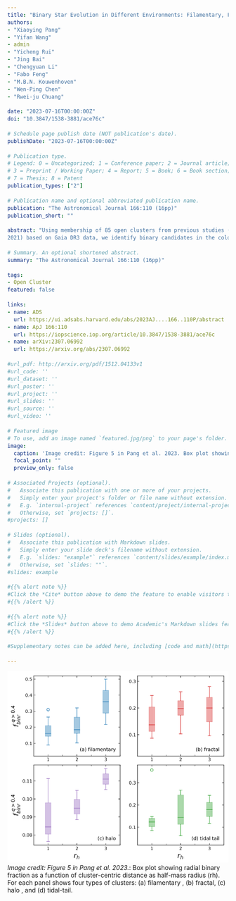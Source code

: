 ```yaml
---
title: "Binary Star Evolution in Different Environments: Filamentary, Fractal, Halo and Tidal-tail Clusters"
authors:
- "Xiaoying Pang"
- "Yifan Wang"
- admin
- "Yicheng Rui"
- "Jing Bai"
- "Chengyuan Li"
- "Fabo Feng"
- "M.B.N. Kouwenhoven"
- "Wen-Ping Chen"
- "Rwei-ju Chuang"

date: "2023-07-16T00:00:00Z"
doi: "10.3847/1538-3881/ace76c"

# Schedule page publish date (NOT publication's date).
publishDate: "2023-07-16T00:00:00Z"

# Publication type.
# Legend: 0 = Uncategorized; 1 = Conference paper; 2 = Journal article;
# 3 = Preprint / Working Paper; 4 = Report; 5 = Book; 6 = Book section;
# 7 = Thesis; 8 = Patent
publication_types: ["2"]

# Publication name and optional abbreviated publication name.
publication: "The Astronomical Journal 166:110 (16pp)"
publication_short: ""

abstract: "Using membership of 85 open clusters from previous studies (Pang et al. 2021a,b, 2022b; Li et al.
2021) based on Gaia DR3 data, we identify binary candidates in the color-magnitude diagram, for systems with mass ratio q>0.4. The binary fraction is corrected for incompleteness at different distances due to the Gaia angular resolution limit. We find a decreasing binary fraction with increasing cluster age, with substantial scatter. For clusters with a total mass >200 Msun, the binary fraction is independent of cluster mass. The binary fraction depends strongly on stellar density. Among four types of cluster environments, the lowest-density filamentary and fractal stellar groups have the highest mean binary fraction: 23.6% and 23.2%, respectively. The mean binary fraction in tidal-tail clusters is 20.8%, and is lowest in the densest halo-type clusters: 14.8%. We find clear evidence of early disruptions of binary stars in the cluster sample. The radial binary fraction depends strongly on the cluster-centric distance across all four types of environments, with the smallest binary fraction within the half-mass radius $r_h$, and increasing towards a few $r_h$. Only hints of mass segregation is found in the target clusters. The observed amount of mass segregation is not significant to generate a global effect inside the target clusters. We evaluate the bias of unresolved binary systems (assuming a primary mass of 1 Msun) in 1D tangential velocity, which is 0.1-1 $km s^{-1}$. Further studies are required to characterize the internal star cluster kinematics using Gaia proper motions."

# Summary. An optional shortened abstract.
summary: "The Astronomical Journal 166:110 (16pp)"

tags:
- Open Cluster
featured: false

links:
- name: ADS
  url: https://ui.adsabs.harvard.edu/abs/2023AJ....166..110P/abstract
- name: ApJ 166:110
  url: https://iopscience.iop.org/article/10.3847/1538-3881/ace76c
- name: arXiv:2307.06992
  url: https://arxiv.org/abs/2307.06992

#url_pdf: http://arxiv.org/pdf/1512.04133v1
#url_code: ''
#url_dataset: ''
#url_poster: ''
#url_project: ''
#url_slides: ''
#url_source: ''
#url_video: ''

# Featured image
# To use, add an image named `featured.jpg/png` to your page's folder.
image:
  caption: 'Image credit: Figure 5 in Pang et al. 2023. Box plot showing radial binary fraction as a function of cluster-centric distance as half-mass radius (rh). For each panel shows four types of clusters: (a) filamentary , (b) fractal, (c) halo , and (d) tidal-tail.'
  focal_point: ""
  preview_only: false

# Associated Projects (optional).
#   Associate this publication with one or more of your projects.
#   Simply enter your project's folder or file name without extension.
#   E.g. `internal-project` references `content/project/internal-project/index.md`.
#   Otherwise, set `projects: []`.
#projects: []

# Slides (optional).
#   Associate this publication with Markdown slides.
#   Simply enter your slide deck's filename without extension.
#   E.g. `slides: "example"` references `content/slides/example/index.md`.
#   Otherwise, set `slides: ""`.
#slides: example

#{{% alert note %}}
#Click the *Cite* button above to demo the feature to enable visitors to import publication metadata into their reference #management software.
#{{% /alert %}}

#{{% alert note %}}
#Click the *Slides* button above to demo Academic's Markdown slides feature.
#{{% /alert %}}

#Supplementary notes can be added here, including [code and math](https://sourcethemes.com/academic/docs/writing-markdown-#latex/).

---
```

![](202307_binaryetar_evo_env_aj.png)
*Image credit: Figure 5 in Pang et al. 2023.*: Box plot showing radial binary fraction as a function of cluster-centric distance as half-mass radius (rh). For each panel shows four types of clusters: (a) filamentary , (b) fractal, (c) halo , and (d) tidal-tail.